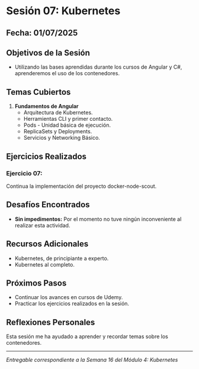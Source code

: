 # Sesión 07: Kubernetes

## Fecha: 01/07/2025

## Objetivos de la Sesión

- Utilizando las bases aprendidas durante los cursos de Angular y C#, aprenderemos el uso de los contenedores.

## Temas Cubiertos

1. **Fundamentos de Angular**
   - Arquitectura de Kubernetes.
   - Herramientas CLI y primer contacto.
   - Pods - Unidad básica de ejecución.
   - ReplicaSets y Deployments.
   - Servicios y Networking Básico.

## Ejercicios Realizados

### Ejercicio 07: 

Continua la implementación del proyecto docker-node-scout.

## Desafíos Encontrados

- **Sin impedimentos:** Por el momento no tuve ningún inconveniente al realizar esta actividad.  

## Recursos Adicionales

- Kubernetes, de principiante a experto.
- Kubernetes al completo.

## Próximos Pasos

- Continuar los avances en cursos de Udemy. 
- Practicar los ejercicios realizados en la sesión.

## Reflexiones Personales

Esta sesión me ha ayudado a aprender y recordar temas sobre los contenedores. 

---

*Entregable correspondiente a la Semana 16 del Módulo 4: Kubernetes*